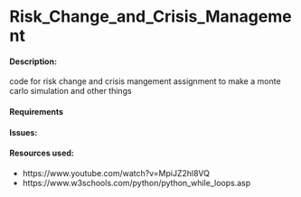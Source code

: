 # Risk_Change_and_Crisis_Management
<h4>Description:</h4>
code for risk change and crisis mangement assignment to make a monte carlo simulation and other things


<h4>Requirements</h4>


<h4>Issues:</h4>

<h4>Resources used:</h4>
<ul>
  <li>https://www.youtube.com/watch?v=MpiJZ2hl8VQ</li>
  <li>https://www.w3schools.com/python/python_while_loops.asp</li>
  </ul>
